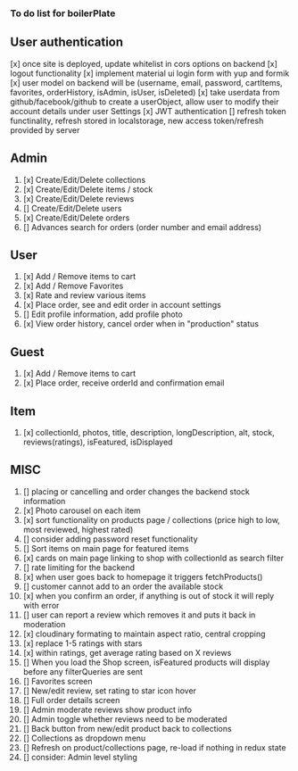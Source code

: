 ### To do list for boilerPlate

## User authentication

[x] once site is deployed, update whitelist in cors options on backend
[x] logout functionality
[x] implement material ui login form with yup and formik
[x] user model on backend will be (username, email, password,  cartItems, favorites, orderHistory, isAdmin, isUser, isDeleted)
[x] take userdata from github/facebook/github to create a userObject, allow user to modify their account details under user Settings 
[x] JWT authentication
[] refresh token functinality, refresh stored in localstorage, new access token/refresh provided by server


## Admin

1. [x] Create/Edit/Delete collections
2. [x] Create/Edit/Delete items / stock
3. [x] Create/Edit/Delete reviews
4. [] Create/Edit/Delete users
5. [x] Create/Edit/Delete orders
6. [] Advances search for orders (order number and email address)

## User

1. [x] Add / Remove items to cart
2. [x] Add / Remove Favorites
3. [x] Rate and review various items
4. [x] Place order, see and edit order in account settings
5. [] Edit profile information, add profile photo
6. [x] View order history, cancel order when in "production" status

## Guest

1. [x] Add / Remove items to cart
4. [x] Place order, receive orderId and confirmation email

## Item 

1. [x] collectionId, photos, title, description, longDescription, alt, stock, reviews(ratings), isFeatured, isDisplayed

## MISC

1. [] placing or cancelling and order changes the backend stock information
2. [x] Photo carousel on each item
3. [x] sort functionality on products page / collections (price high to low, most reviewed, highest rated)
4. [] consider adding password reset functionality
5. [] Sort items on main page for featured items
6. [x] cards on main page linking to shop with collectionId as search filter
7. [] rate limiting for the backend 
8. [x] when user goes back to homepage it triggers fetchProducts()
9. [] customer cannot add to an order the available stock
10. [x] when you confirm an order, if anything is out of stock it will reply with error 
11. [] user can report a review which removes it and puts it back in moderation
12. [x] cloudinary formating to maintain aspect ratio, central cropping
13. [x] replace 1-5 ratings with stars
14. [x] within ratings, get average rating based on X reviews
15. [] When you load the Shop screen, isFeatured products will display before any filterQueries are sent
16. [] Favorites screen
17. [] New/edit review, set rating to star icon hover
18. [] Full order details screen
19. [] Admin moderate reviews show product info 
20. [] Admin toggle whether reviews need to be moderated 
21. [] Back button from new/edit product back to collections
22. [] Collections as dropdown menu 
23. [] Refresh on product/collections page, re-load if nothing in redux state
24. [] consider: Admin level styling 



